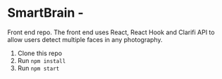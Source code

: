 # SmartBrain - 
Front end repo. The front end uses React, React Hook and Clarifi API to allow users detect multiple faces in any photography.



1. Clone this repo
2. Run `npm install`
3. Run `npm start`
